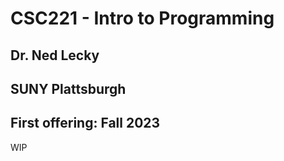 # CSC221 - Intro to Programming

## Dr. Ned Lecky
## SUNY Plattsburgh
## First offering: Fall 2023

WIP
